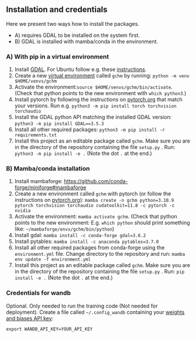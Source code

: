## Installation and credentials

Here we present two ways how to install the packages. 
- A) requires GDAL to be installed on the system first. 
- B) GDAL is installed with mamba/conda in the environment.

### A) With pip in a virtual environment

1. Install [GDAL](https://gdal.org/). For Ubuntu follow e.g. these [instructions](https://mothergeo-py.readthedocs.io/en/latest/development/how-to/gdal-ubuntu-pkg.html).
2. Create a new [virtual environment](https://packaging.python.org/en/latest/guides/installing-using-pip-and-virtual-environments/) called `gchm` by running: `python -m venv $HOME/venvs/gchm`
3. Activate the environment:`source $HOME/venvs/gchm/bin/activate`. (Check that python points to the new environment with `which python3`.)
4. Install pytorch by following the instructions on [pytorch.org](https://pytorch.org/) that match your versions. Run e.g. `python3 -m pip install torch torchvision torchaudio`
5. Install the GDAL python API matching the installed GDAL version: `python3 -m pip install GDAL==3.5.3`
6. Install all other required packages: `python3 -m pip install -r requirements.txt`
7. Install this project as an editable package called `gchm`. Make sure you are in the directory of the repository containing the file `setup.py` . 
  Run: `python3 -m pip install -e .` (Note the dot `.` at the end.)

   
### B) Mamba/conda installation

1. Install mambaforge: https://github.com/conda-forge/miniforge#mambaforge
2. Create a new environment called `gchm` with pytorch (or follow the instructions on [pytorch.org](https://pytorch.org/)):
`mamba create -n gchm python=3.10.9 pytorch torchvision torchaudio cudatoolkit=11.8 -c pytorch -c nvidia`
3. Activate the environment: `mamba activate gchm`. (Check that python points to the new environment: E.g. 
  `which python` should print something like: `~/mambaforge/envs/gchm/bin/python`)
4. Install gdal: `mamba install -c conda-forge gdal=3.6.2`
5. Install pytables: `mamba install -c anaconda pytables=3.7.0`
6. Install all other required packages from conda-forge using the `environment.yml` file. Change directory to the repository and run: 
`mamba env update -f environment.yml`
7. Install this project as an editable package called `gchm`. Make sure you are in the directory of the repository containing the file `setup.py` . 
  Run: `pip install -e .` (Note the dot `.` at the end.)

### Credentials for wandb
Optional. Only needed to run the training code (Not needed for deployment).
Create a file called `~/.config_wandb` containing your [weights and biases API key](https://docs.wandb.ai/quickstart): 
```
export WANDB_API_KEY=YOUR_API_KEY
```
